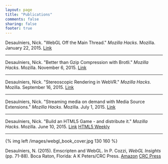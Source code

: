 ```yaml
---
layout: page
title: "Publications"
comments: false
sharing: false
footer: true
---
```


Desaulniers, Nick. "WebGL Off the Main Thread." *Mozilla Hacks*. Mozilla. January 22, 2015. [Link](https://hacks.mozilla.org/2016/01/webgl-off-the-main-thread/)

---

Desaulniers, Nick. "Better than Gzip Compression with Brotli." *Mozilla Hacks*. Mozilla. November 6, 2015. [Link](https://hacks.mozilla.org/2015/11/better-than-gzip-compression-with-brotli/)

---

Desaulniers, Nick. "Stereoscopic Rendering in WebVR." *Mozilla Hacks*. Mozilla. September 16, 2015. [Link](https://hacks.mozilla.org/2015/09/stereoscopic-rendering-in-webvr/)

---

Desaulniers, Nick. "Streaming media on demand with Media Source Extensions." *Mozilla Hacks*. Mozilla. July 1, 2015. [Link](https://hacks.mozilla.org/2015/07/streaming-media-on-demand-with-media-source-extensions/)

---

Desaulniers, Nick. "Build an HTML5 Game - and distribute it." *Mozilla Hacks*. Mozilla. June 10, 2015. [Link](https://hacks.mozilla.org/2015/06/build-an-html5-game-and-distribute-it/) [HTML5 Weekly](http://html5weekly.com/issues/193)

---

{% img left /images/webgl_book_cover.jpg 130 160 %}

Desaulniers, N. (2015). Emscripten and WebGL. In P. Cozzi, *WebGL Insights*
(pp. 71-88). Boca Raton, Florida: A K Peters/CRC Press. [Amazon](http://www.amazon.com/WebGL-Insights-Patrick-Cozzi/dp/1498716075/) [CRC Press](https://www.crcpress.com/product/isbn/9781498716079)


